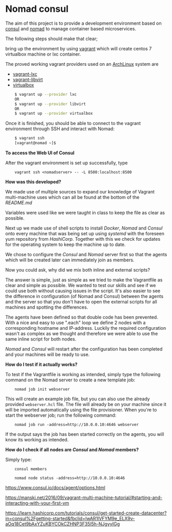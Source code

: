 # Nomad consul

The aim of this project is to provide a development environment based on [consul](https://www.consul.io) and [nomad](https://www.nomadproject.io) to manage container based microservices.

The following steps should make that clear;

bring up the environment by using [vagrant](https://www.vagrantup.com) which will create centos 7 virtualbox machine or lxc container.

The proved working vagrant providers used on an [ArchLinux](https://www.archlinux.org/) system are
* [vagrant-lxc](https://github.com/fgrehm/vagrant-lxc)
* [vagrant-libvirt](https://github.com/vagrant-libvirt/)
* [virtualbox](https://www.virtualbox.org/)

```bash
    $ vagrant up --provider lxc
    OR
    $ vagrant up --provider libvirt
    OR
    $ vagrant up --provider virtualbox
```

Once it is finished, you should be able to connect to the vagrant environment through SSH and interact with Nomad:

```bash
    $ vagrant ssh
    [vagrant@nomad ~]$
```

**To access the Web UI of Consul**

After the vagrant environment is set up successfully, type

```
    vagrant ssh <nomadserver> -- -L 8500:localhost:8500
```

**How was this developed?**

We made use of multiple sources to expand our knowledge of Vagrant multi-machine uses which can all be found at the bottom of the *README.md*

Variables were used like we were taught in class to keep the file as clear as possible.

Next up we made use of shell scripts to install *Docker*, *Nomad* and *Consul* onto every machine that was being set up using *systemd* with the foreseen yum repository from *HashiCorp*. Together with this we check for updates for the operating system to keep the machine up to date.

We chose to configure the *Consul* and *Nomad* server first so that the agents which will be created later can immediately join as members.

Now you could ask, why did we mix both inline and external scripts? 

The answer is simple, just as simple as we tried to make the Vagrantfile as clear and simple as possible. We wanted to test our skills and see if we could use both without causing issues in the script. It's also easier to see the difference in configuration (of Nomad and Consul) between the agents and the server so that you don't have to open the external scripts for all machines and spotting the differences.

The agents have been defined so that double code has been prevented. With a nice and easy to use ".each" loop we define 2 nodes with a corresponding hostname and IP-address. Luckily the required configuration wasn't as complex as we thought and therefore we were able to use the same inline script for both nodes.

*Nomad* and *Consul* will restart after the configuration has been completed and your machines will be ready to use.

**How do I test if it actually works?**

To test if the Vagrantfile is working as intended, simply type the following command on the Nomad server to create a new template job:

```
    nomad job init webserver
```

This will create an example job file, but you can also use the already provided `webserver.hcl` file. The file will already be on your machine since it will be imported automatically using the file provisioner. When you're to start the webserver job; run the following command:

```
    nomad job run -address=http://10.0.0.10:4646 webserver
```

If the output says the job has been started correctly on the agents, you will know its working as intended.


**How do I check if all nodes are *Consul* and *Nomad* members?**

Simply type:

```
    consul members
```

```
    nomad node status -address=http://10.0.0.10:4646
```

https://www.consul.io/docs/agent/options.html

https://manski.net/2016/09/vagrant-multi-machine-tutorial/#starting-and-interacting-with-your-first-vm

https://learn.hashicorp.com/tutorials/consul/get-started-create-datacenter?in=consul%2Fgetting-started&fbclid=IwAR1lVFYM9e_ELX9v-aOq18Cet9bAxYZuKBYCOkCZHNP3F35l5h-NJgyyIGg

